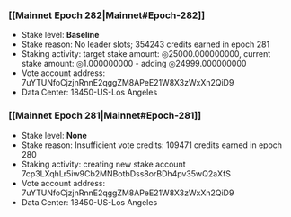 ### [[Mainnet Epoch 282|Mainnet#Epoch-282]]
* Stake level: **Baseline**
* Stake reason: No leader slots; 354243 credits earned in epoch 281
* Staking activity: target stake amount: ◎25000.000000000, current stake amount: ◎1.000000000 - adding ◎24999.000000000
* Vote account address: 7uYTUNfoCjzjnRnnE2qggZM8APeE21W8X3zWxXn2QiD9
* Data Center: 18450-US-Los Angeles
### [[Mainnet Epoch 281|Mainnet#Epoch-281]]
* Stake level: **None**
* Stake reason: Insufficient vote credits: 109471 credits earned in epoch 280
* Staking activity: creating new stake account 7cp3LXqhLr5iw9Cb2MNBotbDss8orBDh4pv35wQ2aXfS
* Vote account address: 7uYTUNfoCjzjnRnnE2qggZM8APeE21W8X3zWxXn2QiD9
* Data Center: 18450-US-Los Angeles